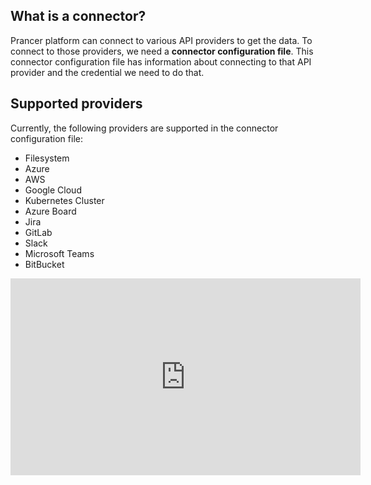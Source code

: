 ## What is a connector?
Prancer platform can connect to various API providers to get the data. To connect to those providers, we need a **connector configuration file**. This connector configuration file has information about connecting to that API provider and the credential we need to do that.

## Supported providers
Currently, the following providers are supported in the connector configuration file:

- Filesystem
- Azure
- AWS
- Google Cloud
- Kubernetes Cluster
- Azure Board
- Jira
- GitLab
- Slack
- Microsoft Teams
- BitBucket

<iframe width="560" height="315" src="https://www.youtube.com/embed/HjzUTxfKQ0U" frameborder="0" allow="accelerometer; autoplay; encrypted-media; gyroscope; picture-in-picture" allowfullscreen></iframe>
